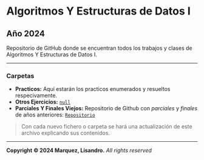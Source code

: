 # Algoritmos Y Estructuras de Datos I

## Año 2024

Repositorio de GitHub donde se encuentran todos los trabajos y clases de Algoritmos Y Estructuras de Datos I.

---

### Carpetas

- **Practicos:** Aquí estarán los practicos enumerados y resueltos respecivamente.
- **Otros Ejercicios:** [`null`](https://github.com/LisandroMarquez/Algoritmos-I)
- **Parciales Y Finales Viejos:** Repositorio de Github con *parciales* y *finales* de años anteriores: [`Repositorio`](https://github.com/ExamenesViejos-FaMAF-Computacion/ExamenesViejos_AlgoritmosYEstructurasDeDatos1_FaMAF/tree/9bcc61393ae36370901c0ca9147b6de5e300a99d)

> Con cada nuevo fichero o carpeta se hará una actualización de este archivo explicando sus contenidos.
---
**Copyright © 2024 Marquez, Lisandro.** *All rights reserved*
